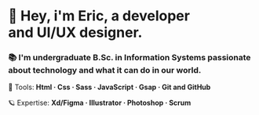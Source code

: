  # 👾 Hey, i'm Eric, a developer <br/> and UI/UX designer.
 ### 📚 I'm undergraduate B.Sc. in Information Systems passionate about technology and what it can do in our world.

<p align="left">
 🧬 Tools:
  <strong>
     Html
    · Css
    · Sass
    · JavaScript
    · Gsap
    · Git and GitHub
  </strong>
</p>

<p align="left">
 🪐 Expertise: 
  <strong>
 Xd/Figma
· Illustrator
· Photoshop
· Scrum
  </strong>
</p>

